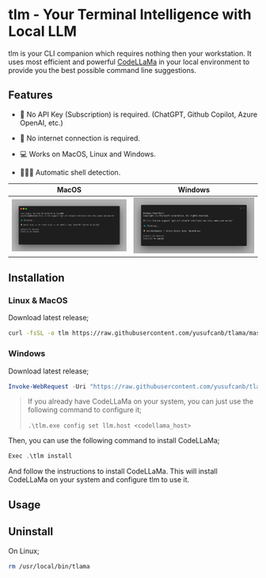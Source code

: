 # tlm - Your Terminal Intelligence with Local LLM

tlm is your CLI companion which requires nothing then your workstation. It uses most efficient and powerful [CodeLLaMa](https://ai.meta.com/blog/code-llama-large-language-model-coding/) in your local environment to provide you the best possible command line suggestions.

## Features

- 💸 No API Key (Subscription) is required. (ChatGPT, Github Copilot, Azure OpenAI, etc.) 

- 📡 No internet connection is required.

- 💻 Works on MacOS, Linux and Windows.

- 👩🏻‍💻 Automatic shell detection.


MacOS             |  Windows |
:-------------------------:|:-------------------------:
![](./assets/zsh.png)  |  ![](./assets/powershell.png)


## Installation

### Linux & MacOS

Download latest release;

```bash
curl -fsSL -o tlm https://raw.githubusercontent.com/yusufcanb/tlama/master/get-tlama.sh
```

### Windows

Download latest release;

```powershell
Invoke-WebRequest -Uri "https://raw.githubusercontent.com/yusufcanb/tlama/master/" -OutFile "tlm.exe"
```

> If you already have CodeLLaMa on your system, you can just use the following command to configure it;
> 
> `.\tlm.exe config set llm.host <codellama_host>`


Then, you can use the following command to install CodeLLaMa;

```powershell
Exec .\tlm install
```

And follow the instructions to install CodeLLaMa. This will install CodeLLaMa on your system and configure tlm to use it.

## Usage



## Uninstall

On Linux;

```bash
rm /usr/local/bin/tlama
```
